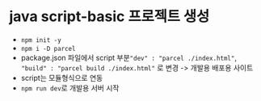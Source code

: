 # java script-basic 프로젝트 생성 </br>
- `npm init -y`</br>
- `npm i -D parcel`</br>
-  package.json 파일에서 script 부분`"dev" : "parcel ./index.html"`, `"build" : "parcel build ./index.html"` 로 변경 -> 개발용 배포용 사이트</br>
- script는 모듈형식으로 연동 </br>
- `npm run dev`로 개발용 서버 시작 </br>